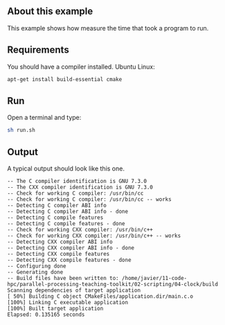 ## About this example

This example shows how measure the time that took a program to run.

## Requirements

You should have a compiler installed. Ubuntu Linux:

```bash
apt-get install build-essential cmake
```

## Run

Open a terminal and type:

```bash
sh run.sh
```


## Output

A typical output should look like this one. 

```
-- The C compiler identification is GNU 7.3.0
-- The CXX compiler identification is GNU 7.3.0
-- Check for working C compiler: /usr/bin/cc
-- Check for working C compiler: /usr/bin/cc -- works
-- Detecting C compiler ABI info
-- Detecting C compiler ABI info - done
-- Detecting C compile features
-- Detecting C compile features - done
-- Check for working CXX compiler: /usr/bin/c++
-- Check for working CXX compiler: /usr/bin/c++ -- works
-- Detecting CXX compiler ABI info
-- Detecting CXX compiler ABI info - done
-- Detecting CXX compile features
-- Detecting CXX compile features - done
-- Configuring done
-- Generating done
-- Build files have been written to: /home/javier/11-code-hpc/parallel-processing-teaching-toolkit/02-scripting/04-clock/build
Scanning dependencies of target application
[ 50%] Building C object CMakeFiles/application.dir/main.c.o
[100%] Linking C executable application
[100%] Built target application
Elapsed: 0.135165 seconds

```
